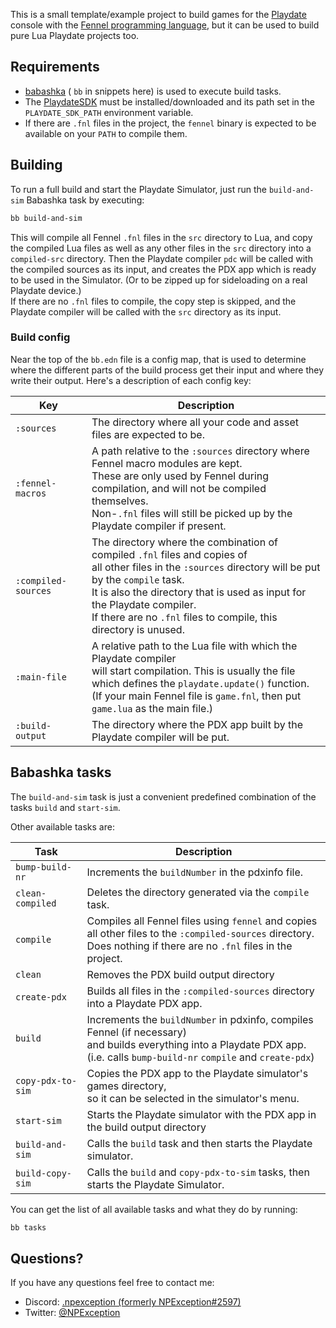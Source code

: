 This is a small template/example project to build games for the [Playdate](https://play.date) console
with the [Fennel programming language](https://fennel-lang.org/), but it can be used to build
pure Lua Playdate projects too.

## Requirements

* [babashka](https://babashka.org/) ( `bb` in snippets here) is used to execute build tasks.
* The [PlaydateSDK](https://play.date/dev/) must be installed/downloaded and its path set in the `PLAYDATE_SDK_PATH` environment variable.
* If there are `.fnl` files in the project, the `fennel` binary is expected to be available on your `PATH` to compile them.

## Building

To run a full build and start the Playdate Simulator,
just run the `build-and-sim` Babashka task by executing:

```bash
bb build-and-sim
```

This will compile all Fennel `.fnl` files in the `src` directory to Lua, and copy the compiled Lua
files as well as any other files in the `src` directory into a `compiled-src` directory.
Then the Playdate compiler `pdc` will be called with the compiled sources as its input,
and creates the PDX app which is ready to be used in the Simulator. (Or to be zipped up for
sideloading on a real Playdate device.)  
If there are no `.fnl` files to compile, the copy step is skipped, and the Playdate compiler
will be called with the `src` directory as its input.

### Build config

Near the top of the `bb.edn` file is a config map, that is used to determine where the different
parts of the build process get their input and where they write their output. Here's a description
of each config key:

| Key                 | Description                                                                                                                                                                                                                                                                                                        |
|---------------------|--------------------------------------------------------------------------------------------------------------------------------------------------------------------------------------------------------------------------------------------------------------------------------------------------------------------|
| `:sources`          | The directory where all your code and asset files are expected to be.                                                                                                                                                                                                                                              |
| `:fennel-macros`    | A path relative to the `:sources` directory where Fennel macro modules are kept.<br/>These are only used by Fennel during compilation, and will not be compiled themselves.<br/>Non-`.fnl` files will still be picked up by the Playdate compiler if present.                                                      |
| `:compiled-sources` | The directory where the combination of compiled `.fnl` files and copies of<br/>all other files in the `:sources` directory will be put by the `compile` task.<br/>It is also the directory that is used as input for the Playdate compiler.<br/>If there are no `.fnl` files to compile, this directory is unused. |
| `:main-file`        | A relative path to the Lua file with which the Playdate compiler<br/>will start compilation. This is usually the file which defines the `playdate.update()` function.<br/>(If your main Fennel file is `game.fnl`, then put `game.lua` as the main file.)                                                          |
| `:build-output`     | The directory where the PDX app built by the Playdate compiler will be put.<br/>                                                                                                                                                                                                                                   |

## Babashka tasks

The `build-and-sim` task is just a convenient predefined combination
of the tasks `build` and `start-sim`.

Other available tasks are:

| Task              | Description                                                                                                                                                                            |
|-------------------|----------------------------------------------------------------------------------------------------------------------------------------------------------------------------------------|
| `bump-build-nr`   | Increments the `buildNumber` in the pdxinfo file.                                                                                                                                      |
| `clean-compiled`  | Deletes the directory generated via the `compile` task.                                                                                                                                |
| `compile`         | Compiles all Fennel files using `fennel` and copies<br/>all other files to the `:compiled-sources` directory.<br/>Does nothing if there are no `.fnl` files in the project.            |
| `clean`           | Removes the PDX build output directory                                                                                                                                                 |
| `create-pdx`      | Builds all files in the `:compiled-sources` directory into a Playdate PDX app.                                                                                                         |
| `build`           | Increments the `buildNumber` in pdxinfo, compiles Fennel (if necessary)<br/>and builds everything into a Playdate PDX app.<br/>(i.e. calls `bump-build-nr` `compile` and `create-pdx`) |
| `copy-pdx-to-sim` | Copies the PDX app to the Playdate simulator's games directory,<br/>so it can be selected in the simulator's menu.                                                                     |
| `start-sim`       | Starts the Playdate simulator with the PDX app in the build output directory                                                                                                           |
| `build-and-sim`   | Calls the `build` task and then starts the Playdate simulator.                                                                                                                         |
| `build-copy-sim`  | Calls the `build` and `copy-pdx-to-sim` tasks, then starts the Playdate Simulator.                                                                                                     |

You can get the list of all available tasks and what they do by running:

```bash
bb tasks
```

## Questions?

If you have any questions feel free to contact me:

* Discord: [.npexception (formerly NPException#2597)](https://discordapp.com/users/107443773834797056)
* Twitter: [@NPException](https://twitter.com/NPException)